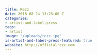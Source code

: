 ```yaml
---
title: Rezz
date: 2018-08-24 13:28:00 Z
categories:
- artist-and-label-press
tags:
- artist
image: "/uploads/rezz.jpg"
is-artist-and-label-press-featured: true
website: http://officialrezz.com
---
```


